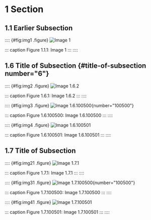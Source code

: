 # 1 Section

## 1.1 Earlier Subsection

:::: {#fig:img1 .figure}
![Image 1](img2.png)

::: caption
Figure 1.1.1: Image 1
:::
::::

## 1.6 Title of Subsection {#title-of-subsection number="6"}

:::: {#fig:img2 .figure}
![Image 1.6.2](img2.png)

::: caption
Figure 1.6.1: Image 1.6.2
:::
::::

:::: {#fig:img3 .figure}
![Image 1.6.100500](img2.png){number="100500"}

::: caption
Figure 1.6.100500: Image 1.6.100500
:::
::::

:::: {#fig:img4 .figure}
![Image 1.6.100501](img2.png)

::: caption
Figure 1.6.100501: Image 1.6.100501
:::
::::

## 1.7 Title of Subsection

:::: {#fig:img21 .figure}
![Image 1.7.1](img2.png)

::: caption
Figure 1.7.1: Image 1.7.1
:::
::::

:::: {#fig:img31 .figure}
![Image 1.7.100500](img2.png){number="100500"}

::: caption
Figure 1.7.100500: Image 1.7.100500
:::
::::

:::: {#fig:img41 .figure}
![Image 1.7.100501](img2.png)

::: caption
Figure 1.7.100501: Image 1.7.100501
:::
::::
